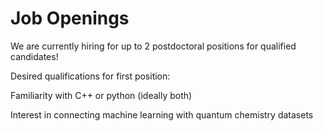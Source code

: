 # Job Openings

We are currently hiring for up to 2 postdoctoral positions for qualified candidates! 

Desired qualifications for first position:

Familiarity with C++ or python (ideally both)

Interest in connecting machine learning with quantum chemistry datasets

